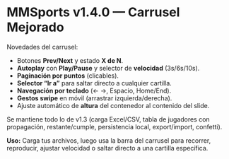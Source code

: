 # MMSports v1.4.0 — Carrusel Mejorado

Novedades del carrusel:
- Botones **Prev/Next** y estado **X de N**.
- **Autoplay** con **Play/Pause** y selector de **velocidad** (3s/6s/10s).
- **Paginación por puntos** (clicables).
- **Selector “Ir a”** para saltar directo a cualquier cartilla.
- **Navegación por teclado** (← →, Espacio, Home/End).
- **Gestos swipe** en móvil (arrastrar izquierda/derecha).
- Ajuste automático de **altura** del contenedor al contenido del slide.

Se mantiene todo lo de v1.3 (carga Excel/CSV, tabla de jugadores con propagación, restante/cumple, persistencia local, export/import, confetti).

**Uso:** Carga tus archivos, luego usa la barra del carrusel para recorrer, reproducir, ajustar velocidad o saltar directo a una cartilla específica.
